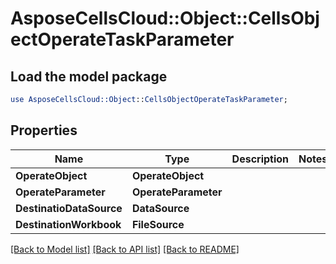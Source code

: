 # AsposeCellsCloud::Object::CellsObjectOperateTaskParameter 

## Load the model package
```perl
use AsposeCellsCloud::Object::CellsObjectOperateTaskParameter;
```

## Properties
Name | Type | Description | Notes
------------ | ------------- | ------------- | -------------
**OperateObject** | **OperateObject** |  |
**OperateParameter** | **OperateParameter** |  |
**DestinatioDataSource** | **DataSource** |  |
**DestinationWorkbook** | **FileSource** |  |  

[[Back to Model list]](../README.md#documentation-for-models) [[Back to API list]](../README.md#documentation-for-api-endpoints) [[Back to README]](../README.md)

